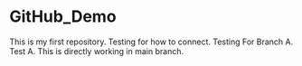 # GitHub_Demo
This is my first repository.
Testing for how to connect.
Testing For Branch A. Test A.
This is directly working in main branch.
